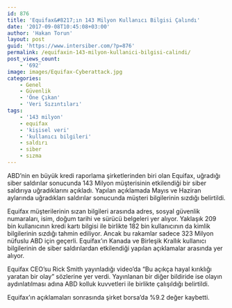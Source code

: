 ```yaml
---
id: 876
title: 'Equifax&#8217;ın 143 Milyon Kullanıcı Bilgisi Çalındı'
date: '2017-09-08T10:45:08+03:00'
author: 'Hakan Torun'
layout: post
guid: 'https://www.intersiber.com/?p=876'
permalink: /equifaxin-143-milyon-kullanici-bilgisi-calindi/
post_views_count:
    - '692'
image: images/Equifax-Cyberattack.jpg
categories:
    - Genel
    - Güvenlik
    - 'Öne Çıkan'
    - 'Veri Sızıntıları'
tags:
    - '143 milyon'
    - equifax
    - 'kişisel veri'
    - 'kullanıcı bilgileri'
    - saldırı
    - siber
    - sızma
---
```


ABD’nin en büyük kredi raporlama şirketlerinden biri olan Equifax, uğradığı siber saldırılar sonucunda 143 Milyon müşterisinin etkilendiği bir siber saldırıya uğradıklarını açıkladı. Yapılan açıklamada Mayıs ve Haziran aylarında uğradıkları saldırılar sonucunda müşteri bilgilerinin sızdığı belirtildi.

Equifax müşterilerinin sızan bilgileri arasında adres, sosyal güvenlik numaraları, isim, doğum tarihi ve sürücü belgeleri yer alıyor. Yaklaşık 209 bin kullanıcının kredi kartı bilgisi ile birlikte 182 bin kullanıcının da kimlik bilgilerinin sızdığı tahmin ediliyor. Ancak bu rakamlar sadece 323 Milyon nüfuslu ABD için geçerli. Equifax’ın Kanada ve Birleşik Krallık kullanıcı bilgilerinin de siber saldırılardan etkilendiği yapılan açıklamalar arasında yer alıyor.

Equifax CEO’su Rick Smith yayınladığı video’da “Bu açıkça hayal kırıklığı yaratan bir olay” sözlerine yer verdi. Yayınlanan bir diğer bildiride ise olayın aydınlatılması adına ABD kolluk kuvvetleri ile birlikte çalışıldığı belirtildi.

Equifax’ın açıklamaları sonrasında şirket borsa’da %9.2 değer kaybetti.